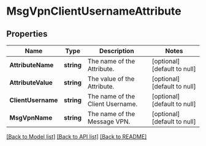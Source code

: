 # MsgVpnClientUsernameAttribute

## Properties
Name | Type | Description | Notes
------------ | ------------- | ------------- | -------------
**AttributeName** | **string** | The name of the Attribute. | [optional] [default to null]
**AttributeValue** | **string** | The value of the Attribute. | [optional] [default to null]
**ClientUsername** | **string** | The name of the Client Username. | [optional] [default to null]
**MsgVpnName** | **string** | The name of the Message VPN. | [optional] [default to null]

[[Back to Model list]](../README.md#documentation-for-models) [[Back to API list]](../README.md#documentation-for-api-endpoints) [[Back to README]](../README.md)

